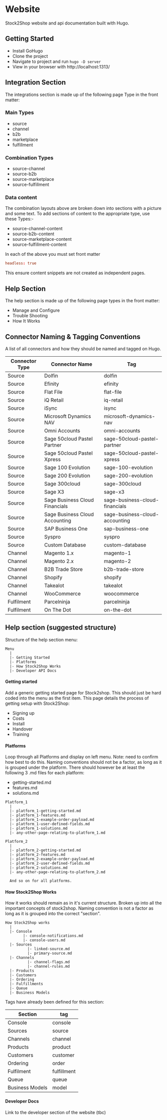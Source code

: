 # Website

Stock2Shop website and api documentation built with Hugo.

## Getting Started
- Install GoHugo
- Clone the project
- Navigate to project and run ```hugo -D server```
- View in your browser with http://localhost:1313/



## Integration Section
The integrations section is made up of the following page Type in the front matter:

### Main Types
- source
- channel
- b2b
- marketplace
- fulfillment

### Combination Types
- source-channel
- source-b2b
- source-marketplace
- source-fulfillment

### Data content
The combination layouts above are broken down into sections with a picture and some text.
To add sections of content to the appropriate type, use these Types:-

- source-channel-content
- source-b2b-content
- source-marketplace-content
- source-fulfillment-content

In each of the above you must set front matter

```toml
headless: true
```
This ensure content snippets are not created as independent pages.

## Help Section
The help section is made up of the following page types in the front matter:

- Manage and Configure
- Trouble Shooting
- How It Works

## Connector Naming & Tagging Conventions
A list of all connectors and how they should be named and tagged on Hugo.

| Connector Type | Connector Name                 | Tag                            |
| -------------- | ------------------------------ | ------------------------------ |
| Source         | Dolfin                         | dolfin                         |
| Source         | Efinity                        | efinity                        |
| Source         | Flat File                      | flat-file                      |
| Source         | iQ Retail                      | iq-retail                      |
| Source         | iSync                          | isync                          |
| Source         | Microsoft Dynamics NAV         | microsoft-dynamics-nav         |
| Source         | Omni Accounts                  | omni-accounts                  |
| Source         | Sage 50cloud Pastel Partner    | sage-50cloud-pastel-partner    |
| Source         | Sage 50cloud Pastel Xpress     | sage-50cloud-pastel-xpress     |
| Source         | Sage 100 Evolution             | sage-100-evolution             |
| Source         | Sage 200 Evolution             | sage-200-evolution             |
| Source         | Sage 300cloud                  | sage-300cloud                  |
| Source         | Sage X3                        | sage-x3                        |
| Source         | Sage Business Cloud Financials | sage-business-cloud-financials |
| Source         | Sage Business Cloud Accounting | sage-business-cloud-accounting |
| Source         | SAP Business One               | sap-business-one               |
| Source         | Syspro                         | syspro                         |
| Source         | Custom Database                | custom-database                |
| Channel        | Magento 1.x                    | magento-1                      |
| Channel        | Magento 2.x                    | magento-2                      |
| Channel        | B2B Trade Store                | b2b-trade-store                |
| Channel        | Shopify                        | shopify                        |
| Channel        | Takealot                       | takealot                       |
| Channel        | WooCommerce                    | woocommerce                    |
| Fulfilment     | Parcelninja                    | parcelninja                    |
| Fulfilment     | On The Dot                     | on-the-dot                     |


## Help section (suggested structure)
Structure of the help section menu:

```
Menu
  |
  |- Getting Started
  |- Platforms
  |- How Stock2Shop Works
  |- Developer API Docs
```

#### Getting started
Add a generic getting started page for Stock2shop.
This should just be hard coded into the menu as the first item.
This page details the process of getting setup with Stock2Shop:

 - Signing up 
 - Costs 
 - Install
 - Handover
 - Training

#### Platforms
Loop through all Platforms and display on left menu. 
Note: need to confirm how best to do this. 
Naming conventions should not be a factor, as long as it is grouped under the platform.
There should however be at least the following 3 .md files for each platform:

- getting-started.md
- features.md
- solutions.md

```
Platform_1
  |
  |- platform_1-getting-started.md
  |- platform_1-features.md
  |- platform_1-example-order-payload.md
  |- platform_1-user-defined-fields.md
  |- platform_1-solutions.md
  |- any-other-page-relating-to-platform_1.md
  
Platform_2
  |
  |- platform_2-getting-started.md
  |- platform_2-features.md
  |- platform_2-example-order-payload.md
  |- platform_2-user-defined-fields.md
  |- platform_2-solutions.md
  |- any-other-page-relating-to-platform_2.md

  And so on for all platforms.
``` 
  
#### How Stock2Shop Works
How it works should remain as in it's current structure.
Broken up into all the important concepts of stock2shop.
Naming convention is not a factor as long as it is grouped into the correct "section".

```
How Stock2Shop works
  |
  |- Console
        |- console-notifications.md
        |- console-users.md
  |- Sources
          |- linked-source.md
          |- primary-source.md
  |- Channels
          |- channel-flags.md
          |- channel-rules.md
  |- Products
  |- Customers
  |- Ordering
  |- Fulfillments
  |- Queue
  |- Business Models
```

Tags have already been defined for this section:

| Section         | tag         |
| --------------- | ----------- |
| Console         | console     |
| Sources         | source      |
| Channels        | channel     |
| Products        | product     |
| Customers       | customer    |
| Ordering        | order       |
| Fulfilment      | fulfillment |
| Queue           | queue       |
| Business Models | model       |

  
#### Developer Docs
Link to the developer section of the website (tbc)